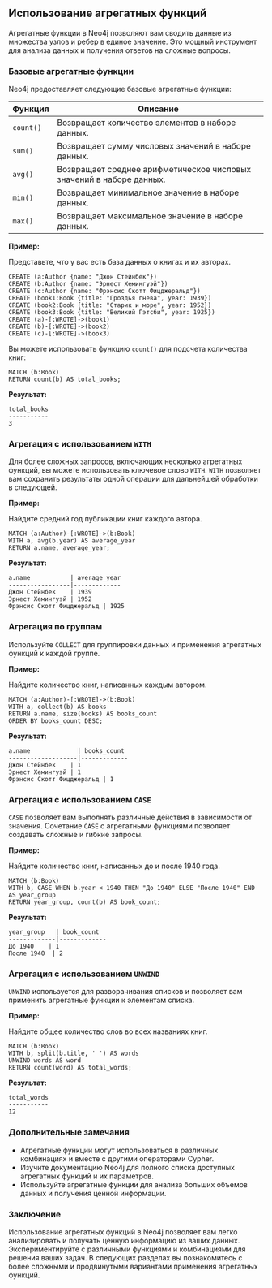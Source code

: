 ## Использование агрегатных функций

Агрегатные функции в Neo4j позволяют вам сводить данные из множества узлов и ребер в единое значение.  Это мощный инструмент для анализа данных и получения ответов на сложные вопросы. 

### Базовые агрегатные функции

Neo4j предоставляет следующие базовые агрегатные функции:

| Функция | Описание |
|---|---|
| `count()` | Возвращает количество элементов в наборе данных. |
| `sum()` | Возвращает сумму числовых значений в наборе данных. |
| `avg()` | Возвращает среднее арифметическое числовых значений в наборе данных. |
| `min()` | Возвращает минимальное значение в наборе данных. |
| `max()` | Возвращает максимальное значение в наборе данных. |

**Пример:**

Представьте, что у вас есть база данных о книгах и их авторах. 

```cypher
CREATE (a:Author {name: "Джон Стейнбек"})
CREATE (b:Author {name: "Эрнест Хемингуэй"})
CREATE (c:Author {name: "Фрэнсис Скотт Фицджеральд"})
CREATE (book1:Book {title: "Гроздья гнева", year: 1939})
CREATE (book2:Book {title: "Старик и море", year: 1952})
CREATE (book3:Book {title: "Великий Гэтсби", year: 1925})
CREATE (a)-[:WROTE]->(book1)
CREATE (b)-[:WROTE]->(book2)
CREATE (c)-[:WROTE]->(book3)
```

Вы можете использовать функцию `count()` для подсчета количества книг:

```cypher
MATCH (b:Book)
RETURN count(b) AS total_books;
```

**Результат:**

```
total_books
-----------
3
```

### Агрегация с использованием `WITH`

Для более сложных запросов, включающих несколько агрегатных функций, вы можете использовать ключевое слово `WITH`.  `WITH` позволяет вам сохранить результаты одной операции для дальнейшей обработки в следующей.

**Пример:**

Найдите средний год публикации книг каждого автора.

```cypher
MATCH (a:Author)-[:WROTE]->(b:Book)
WITH a, avg(b.year) AS average_year
RETURN a.name, average_year;
```

**Результат:**

```
a.name           | average_year
-----------------|-------------
Джон Стейнбек    | 1939
Эрнест Хемингуэй | 1952
Фрэнсис Скотт Фицджеральд | 1925
```

### Агрегация по группам

Используйте `COLLECT` для группировки данных и применения агрегатных функций к каждой группе.

**Пример:**

Найдите количество книг, написанных каждым автором.

```cypher
MATCH (a:Author)-[:WROTE]->(b:Book)
WITH a, collect(b) AS books
RETURN a.name, size(books) AS books_count
ORDER BY books_count DESC;
```

**Результат:**

```
a.name             | books_count
-------------------|-------------
Джон Стейнбек    | 1
Эрнест Хемингуэй | 1
Фрэнсис Скотт Фицджеральд | 1
```

### Агрегация с использованием `CASE`

`CASE` позволяет вам выполнять различные действия в зависимости от значения.  Сочетание `CASE` с агрегатными функциями позволяет создавать сложные и гибкие запросы.

**Пример:**

Найдите количество книг, написанных до и после 1940 года.

```cypher
MATCH (b:Book)
WITH b, CASE WHEN b.year < 1940 THEN "До 1940" ELSE "После 1940" END AS year_group
RETURN year_group, count(b) AS book_count;
```

**Результат:**

```
year_group   | book_count
-------------|-------------
До 1940    | 1
После 1940  | 2
```

### Агрегация с использованием `UNWIND`

`UNWIND` используется для разворачивания списков и позволяет вам применить агрегатные функции к элементам списка.

**Пример:**

Найдите общее количество слов во всех названиях книг.

```cypher
MATCH (b:Book)
WITH b, split(b.title, ' ') AS words
UNWIND words AS word
RETURN count(word) AS total_words;
```

**Результат:**

```
total_words
-----------
12
```

### Дополнительные замечания

* Агрегатные функции могут использоваться в различных комбинациях и вместе с другими операторами Cypher.
* Изучите документацию Neo4j для полного списка доступных агрегатных функций и их параметров.
* Используйте агрегатные функции для анализа больших объемов данных и получения ценной информации.

### Заключение

Использование агрегатных функций в Neo4j позволяет вам легко анализировать и получать ценную информацию из ваших данных.  Экспериментируйте с различными функциями и комбинациями для решения ваших задач.  В следующих разделах вы познакомитесь с более сложными и продвинутыми вариантами применения агрегатных функций. 
